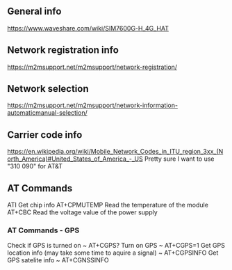 ## General info
https://www.waveshare.com/wiki/SIM7600G-H_4G_HAT

## Network registration info
https://m2msupport.net/m2msupport/network-registration/

## Network selection
https://m2msupport.net/m2msupport/network-information-automaticmanual-selection/

## Carrier code info
https://en.wikipedia.org/wiki/Mobile_Network_Codes_in_ITU_region_3xx_(North_America)#United_States_of_America_-_US
Pretty sure I want to use "310 090" for AT&T

## AT Commands
ATI Get chip info
AT+CPMUTEMP Read the temperature of the module
AT+CBC Read the voltage value of the power supply

### AT Commands - GPS
Check if GPS is turned on
~ AT+CGPS?
Turn on GPS
~ AT+CGPS=1
Get GPS location info (may take some time to aquire a signal)
~ AT+CGPSINFO
Get GPS satelite info
~ AT+CGNSSINFO